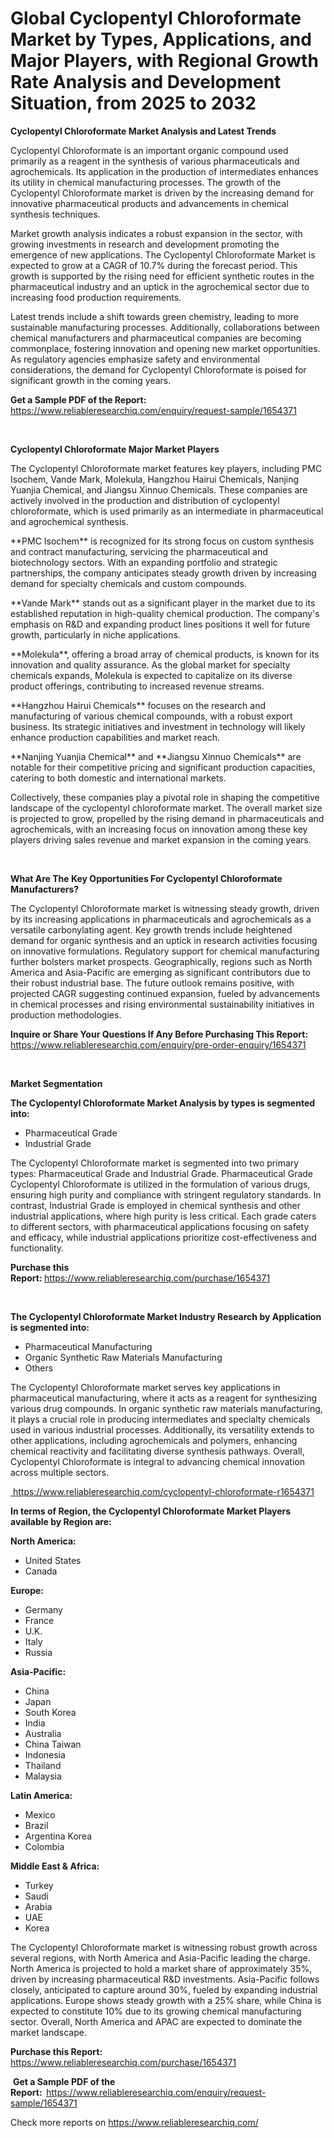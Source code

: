 <p><h1>Global Cyclopentyl Chloroformate Market by Types, Applications, and Major Players, with Regional Growth Rate Analysis and Development Situation, from 2025 to 2032</h1></p><p><strong>Cyclopentyl Chloroformate Market Analysis and Latest Trends</strong></p>
<p><p>Cyclopentyl Chloroformate is an important organic compound used primarily as a reagent in the synthesis of various pharmaceuticals and agrochemicals. Its application in the production of intermediates enhances its utility in chemical manufacturing processes. The growth of the Cyclopentyl Chloroformate market is driven by the increasing demand for innovative pharmaceutical products and advancements in chemical synthesis techniques.</p><p>Market growth analysis indicates a robust expansion in the sector, with growing investments in research and development promoting the emergence of new applications. The Cyclopentyl Chloroformate Market is expected to grow at a CAGR of 10.7% during the forecast period. This growth is supported by the rising need for efficient synthetic routes in the pharmaceutical industry and an uptick in the agrochemical sector due to increasing food production requirements.</p><p>Latest trends include a shift towards green chemistry, leading to more sustainable manufacturing processes. Additionally, collaborations between chemical manufacturers and pharmaceutical companies are becoming commonplace, fostering innovation and opening new market opportunities. As regulatory agencies emphasize safety and environmental considerations, the demand for Cyclopentyl Chloroformate is poised for significant growth in the coming years.</p></p>
<p><strong>Get a Sample PDF of the Report:&nbsp;</strong> <a href="https://www.reliableresearchiq.com/enquiry/request-sample/1654371?utm_campaign=2309&utm_medium=2&utm_source=Github&utm_content=ia&utm_term=15022025&utm_id=cyclopentyl-chloroformate">https://www.reliableresearchiq.com/enquiry/request-sample/1654371</a></p>
<p>&nbsp;</p>
<p><strong>Cyclopentyl Chloroformate Major Market Players</strong></p>
<p><p>The Cyclopentyl Chloroformate market features key players, including PMC Isochem, Vande Mark, Molekula, Hangzhou Hairui Chemicals, Nanjing Yuanjia Chemical, and Jiangsu Xinnuo Chemicals. These companies are actively involved in the production and distribution of cyclopentyl chloroformate, which is used primarily as an intermediate in pharmaceutical and agrochemical synthesis.</p><p>**PMC Isochem** is recognized for its strong focus on custom synthesis and contract manufacturing, servicing the pharmaceutical and biotechnology sectors. With an expanding portfolio and strategic partnerships, the company anticipates steady growth driven by increasing demand for specialty chemicals and custom compounds.</p><p>**Vande Mark** stands out as a significant player in the market due to its established reputation in high-quality chemical production. The company's emphasis on R&D and expanding product lines positions it well for future growth, particularly in niche applications.</p><p>**Molekula**, offering a broad array of chemical products, is known for its innovation and quality assurance. As the global market for specialty chemicals expands, Molekula is expected to capitalize on its diverse product offerings, contributing to increased revenue streams.</p><p>**Hangzhou Hairui Chemicals** focuses on the research and manufacturing of various chemical compounds, with a robust export business. Its strategic initiatives and investment in technology will likely enhance production capabilities and market reach.</p><p>**Nanjing Yuanjia Chemical** and **Jiangsu Xinnuo Chemicals** are notable for their competitive pricing and significant production capacities, catering to both domestic and international markets.</p><p>Collectively, these companies play a pivotal role in shaping the competitive landscape of the cyclopentyl chloroformate market. The overall market size is projected to grow, propelled by the rising demand in pharmaceuticals and agrochemicals, with an increasing focus on innovation among these key players driving sales revenue and market expansion in the coming years.</p></p>
<p>&nbsp;</p>
<p><strong>What Are The Key Opportunities For Cyclopentyl Chloroformate Manufacturers?</strong></p>
<p><p>The Cyclopentyl Chloroformate market is witnessing steady growth, driven by its increasing applications in pharmaceuticals and agrochemicals as a versatile carbonylating agent. Key growth trends include heightened demand for organic synthesis and an uptick in research activities focusing on innovative formulations. Regulatory support for chemical manufacturing further bolsters market prospects. Geographically, regions such as North America and Asia-Pacific are emerging as significant contributors due to their robust industrial base. The future outlook remains positive, with projected CAGR suggesting continued expansion, fueled by advancements in chemical processes and rising environmental sustainability initiatives in production methodologies.</p></p>
<p><strong>Inquire or Share Your Questions If Any Before Purchasing This Report:</strong> <a href="https://www.reliableresearchiq.com/enquiry/pre-order-enquiry/1654371?utm_campaign=2309&utm_medium=2&utm_source=Github&utm_content=ia&utm_term=15022025&utm_id=cyclopentyl-chloroformate">https://www.reliableresearchiq.com/enquiry/pre-order-enquiry/1654371</a></p>
<p>&nbsp;</p>
<p><strong>Market Segmentation</strong></p>
<p><strong>The Cyclopentyl Chloroformate Market Analysis by types is segmented into:</strong></p>
<p><ul><li>Pharmaceutical Grade</li><li>Industrial Grade</li></ul></p>
<p><p>The Cyclopentyl Chloroformate market is segmented into two primary types: Pharmaceutical Grade and Industrial Grade. Pharmaceutical Grade Cyclopentyl Chloroformate is utilized in the formulation of various drugs, ensuring high purity and compliance with stringent regulatory standards. In contrast, Industrial Grade is employed in chemical synthesis and other industrial applications, where high purity is less critical. Each grade caters to different sectors, with pharmaceutical applications focusing on safety and efficacy, while industrial applications prioritize cost-effectiveness and functionality.</p></p>
<p><strong>Purchase this Report:&nbsp;</strong><a href="https://www.reliableresearchiq.com/purchase/1654371?utm_campaign=2309&utm_medium=2&utm_source=Github&utm_content=ia&utm_term=15022025&utm_id=cyclopentyl-chloroformate">https://www.reliableresearchiq.com/purchase/1654371</a></p>
<p>&nbsp;</p>
<p><strong>The Cyclopentyl Chloroformate Market Industry Research by Application is segmented into:</strong></p>
<p><ul><li>Pharmaceutical Manufacturing</li><li>Organic Synthetic Raw Materials Manufacturing</li><li>Others</li></ul></p>
<p><p>The Cyclopentyl Chloroformate market serves key applications in pharmaceutical manufacturing, where it acts as a reagent for synthesizing various drug compounds. In organic synthetic raw materials manufacturing, it plays a crucial role in producing intermediates and specialty chemicals used in various industrial processes. Additionally, its versatility extends to other applications, including agrochemicals and polymers, enhancing chemical reactivity and facilitating diverse synthesis pathways. Overall, Cyclopentyl Chloroformate is integral to advancing chemical innovation across multiple sectors.</p></p>
<p><a href="https://www.reliableresearchiq.com/cyclopentyl-chloroformate-r1654371?utm_campaign=2309&utm_medium=2&utm_source=Github&utm_content=ia&utm_term=15022025&utm_id=cyclopentyl-chloroformate">&nbsp;https://www.reliableresearchiq.com/cyclopentyl-chloroformate-r1654371</a></p>
<p><strong>In terms of Region, the Cyclopentyl Chloroformate Market Players available by Region are:</strong></p>
<p>
    <p> <strong> North America: </strong>
        <ul>
            <li>United States</li>
            <li>Canada</li>
        </ul>
        </p> 
    <p> <strong> Europe: </strong>
        <ul>
            <li>Germany</li>
            <li>France</li>
            <li>U.K.</li>
            <li>Italy</li>
            <li>Russia</li>
        </ul>
        </p> 
    <p> <strong> Asia-Pacific: </strong>
        <ul>
            <li>China</li>
            <li>Japan</li>
            <li>South Korea</li>
            <li>India</li>
            <li>Australia</li>
            <li>China Taiwan</li>
            <li>Indonesia</li>
            <li>Thailand</li>
            <li>Malaysia</li>
        </ul>
        </p> 
    <p> <strong> Latin America: </strong>
        <ul>
            <li>Mexico</li>
            <li>Brazil</li>
            <li>Argentina Korea</li>
            <li>Colombia</li>
        </ul>
        </p> 
    <p> <strong> Middle East & Africa: </strong>
        <ul>
            <li>Turkey</li>
            <li>Saudi</li>
            <li>Arabia</li>
            <li>UAE</li>
            <li>Korea</li>
        </ul>
    </p>
    </p>
<p><p>The Cyclopentyl Chloroformate market is witnessing robust growth across several regions, with North America and Asia-Pacific leading the charge. North America is projected to hold a market share of approximately 35%, driven by increasing pharmaceutical R&D investments. Asia-Pacific follows closely, anticipated to capture around 30%, fueled by expanding industrial applications. Europe shows steady growth with a 25% share, while China is expected to constitute 10% due to its growing chemical manufacturing sector. Overall, North America and APAC are expected to dominate the market landscape.</p></p>
<p><strong>Purchase this Report: </strong><a href="https://www.reliableresearchiq.com/purchase/1654371?utm_campaign=2309&utm_medium=2&utm_source=Github&utm_content=ia&utm_term=15022025&utm_id=cyclopentyl-chloroformate">https://www.reliableresearchiq.com/purchase/1654371</a></p>
<p>&nbsp;<strong>Get a Sample PDF of the Report:&nbsp;&nbsp;</strong><a href="https://www.reliableresearchiq.com/enquiry/request-sample/1654371?utm_campaign=2309&utm_medium=2&utm_source=Github&utm_content=ia&utm_term=15022025&utm_id=cyclopentyl-chloroformate">https://www.reliableresearchiq.com/enquiry/request-sample/1654371</a></p>
<p><strong></strong></p>
<p>Check more reports on <a href="https://www.reliableresearchiq.com/?utm_campaign=2309&utm_medium=2&utm_source=Github&utm_content=ia&utm_term=15022025&utm_id=cyclopentyl-chloroformate">https://www.reliableresearchiq.com/</a></p>
